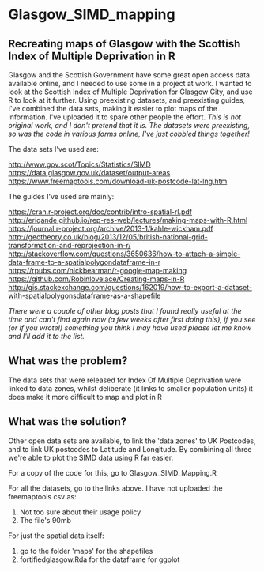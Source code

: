 Glasgow_SIMD_mapping
======

Recreating maps of Glasgow with the Scottish Index of Multiple Deprivation in R
------

Glasgow and the Scottish Government have some great open access data available online, and I needed to use some in a project at work.
I wanted to look at the Scottish Index of Multiple Deprivation for Glasgow City, and use R to look at it further.
Using preexisting datasets, and preexisting guides, I've combined the data sets, making it easier to plot maps of the information.
I've uploaded it to spare other people the effort.
*This is not original work, and I don't pretend that it is. The datasets were preexisting, so was the code in various forms online, I've just cobbled things together!*




The data sets I've used are:

http://www.gov.scot/Topics/Statistics/SIMD
https://data.glasgow.gov.uk/dataset/output-areas
https://www.freemaptools.com/download-uk-postcode-lat-lng.htm

The guides I've used are mainly:

https://cran.r-project.org/doc/contrib/intro-spatial-rl.pdf
http://eriqande.github.io/rep-res-web/lectures/making-maps-with-R.html
https://journal.r-project.org/archive/2013-1/kahle-wickham.pdf
http://geotheory.co.uk/blog/2013/12/05/british-national-grid-transformation-and-reprojection-in-r/
http://stackoverflow.com/questions/3650636/how-to-attach-a-simple-data-frame-to-a-spatialpolygondataframe-in-r
https://rpubs.com/nickbearman/r-google-map-making
https://github.com/Robinlovelace/Creating-maps-in-R
http://gis.stackexchange.com/questions/162019/how-to-export-a-dataset-with-spatialpolygonsdataframe-as-a-shapefile

*There were a couple of other blog posts that I found really useful at the time and can't find again now (a few weeks after first doing this), if you see (or if you wrote!) something you think I may have used please let me know and I'll add it to the list.*

## What was the problem?
The data sets that were released for Index Of Multiple Deprivation were linked to data zones, whilst deliberate (it links to smaller population units) it does make it more difficult to map and plot in R

## What was the solution?
Other open data sets are available, to link the 'data zones' to UK Postcodes, and to link UK postcodes to Latitude and Longitude.
By combining all three we're able to plot the SIMD data using R far easier.


For a copy of the code for this, go to Glasgow_SIMD_Mapping.R

For all the datasets, go to the links above. I have not uploaded the freemaptools csv as:

1. Not too sure about their usage policy
2. The file's 90mb

For just the spatial data itself:
1. go to the folder 'maps' for the shapefiles
2. fortifiedglasgow.Rda for the dataframe for ggplot